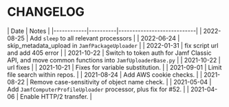 # CHANGELOG

| Date       | Notes |
|------------|----------|----------------------------|
| 2022-08-25 | Add `sleep` to all relevant processors |
| 2022-06-24 | skip_metadata_upload in `JamfPackageUploader` |
| 2022-01-31 | fix script url and add 405 error |
| 2021-10-22 | Switch to token auth for Jamf Classic API, and move common functions into `JamfUploaderBase.py` |
| 2021-10-22 | url fixes |
| 2021-10-21 | Fixes for variable substitution. |
| 2021-09-01 | Limit file search within repos. |
| 2021-08-24 | Add AWS cookie checks. |
| 2021-08-22 | Remove case-sensitivity of object name check. |
| 2021-05-04 | Add `JamfComputerProfileUploader` processor, plus fix for #52. |
| 2021-04-06 | Enable HTTP/2 transfer. |
